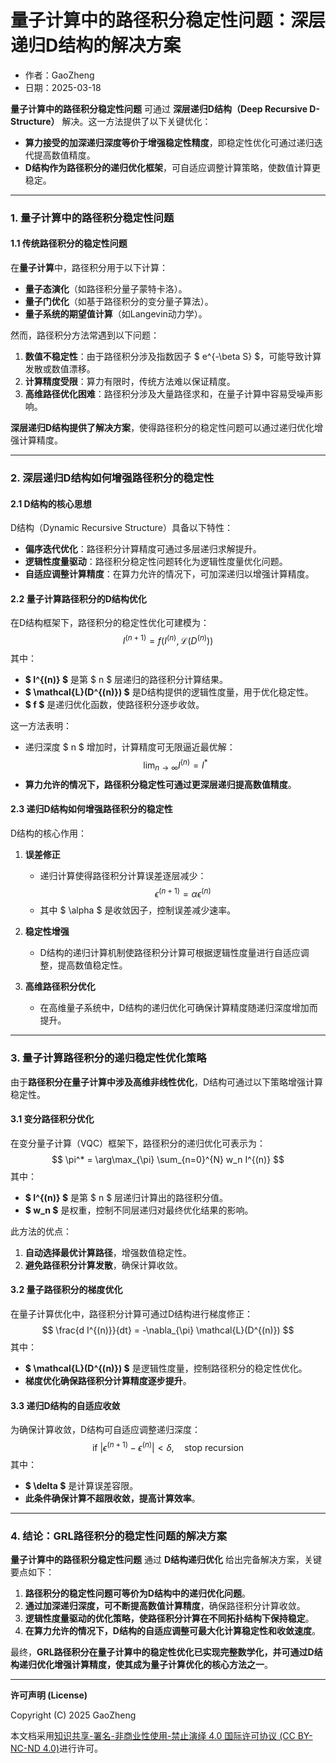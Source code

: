 # **量子计算中的路径积分稳定性问题：深层递归D结构的解决方案**

- 作者：GaoZheng
- 日期：2025-03-18

**量子计算中的路径积分稳定性问题** 可通过 **深层递归D结构（Deep Recursive D-Structure）** 解决。这一方法提供了以下关键优化：

- **算力接受的加深递归深度等价于增强稳定性精度**，即稳定性优化可通过递归迭代提高数值精度。
- **D结构作为路径积分的递归优化框架**，可自适应调整计算策略，使数值计算更稳定。

---

### **1. 量子计算中的路径积分稳定性问题**

#### **1.1 传统路径积分的稳定性问题**
在**量子计算**中，路径积分用于以下计算：

- **量子态演化**（如路径积分量子蒙特卡洛）。
- **量子门优化**（如基于路径积分的变分量子算法）。
- **量子系统的期望值计算**（如Langevin动力学）。

然而，路径积分方法常遇到以下问题：
1. **数值不稳定性**：由于路径积分涉及指数因子 $ e^{-\beta S} $，可能导致计算发散或数值漂移。
2. **计算精度受限**：算力有限时，传统方法难以保证精度。
3. **高维路径优化困难**：路径积分涉及大量路径求和，在量子计算中容易受噪声影响。

**深层递归D结构提供了解决方案**，使得路径积分的稳定性问题可以通过递归优化增强计算精度。

---

### **2. 深层递归D结构如何增强路径积分的稳定性**

#### **2.1 D结构的核心思想**
D结构（Dynamic Recursive Structure）具备以下特性：
- **偏序迭代优化**：路径积分计算精度可通过多层递归求解提升。
- **逻辑性度量驱动**：路径积分稳定性问题转化为逻辑性度量优化问题。
- **自适应调整计算精度**：在算力允许的情况下，可加深递归以增强计算精度。

#### **2.2 量子计算路径积分的D结构优化**
在D结构框架下，路径积分的稳定性优化可建模为：
$$
I^{(n+1)} = f(I^{(n)}, \mathcal{L}(D^{(n)}))
$$
其中：
- **$ I^{(n)} $** 是第 $ n $ 层递归的路径积分计算结果。
- **$ \mathcal{L}(D^{(n)}) $** 是D结构提供的逻辑性度量，用于优化稳定性。
- **$ f $** 是递归优化函数，使路径积分逐步收敛。

这一方法表明：
- 递归深度 $ n $ 增加时，计算精度可无限逼近最优解：
  $$
  \lim_{n \to \infty} I^{(n)} = I^*
  $$
- **算力允许的情况下，路径积分稳定性可通过更深层递归提高数值精度**。

#### **2.3 递归D结构如何增强路径积分的稳定性**
D结构的核心作用：
1. **误差修正**
   - 递归计算使得路径积分计算误差逐层减少：
     $$
     \epsilon^{(n+1)} = \alpha \epsilon^{(n)}
     $$
   - 其中 $ \alpha $ 是收敛因子，控制误差减少速率。

2. **稳定性增强**
   - D结构的递归计算机制使路径积分计算可根据逻辑性度量进行自适应调整，提高数值稳定性。

3. **高维路径积分优化**
   - 在高维量子系统中，D结构的递归优化可确保计算精度随递归深度增加而提升。

---

### **3. 量子计算路径积分的递归稳定性优化策略**
由于**路径积分在量子计算中涉及高维非线性优化**，D结构可通过以下策略增强计算稳定性。

#### **3.1 变分路径积分优化**
在变分量子计算（VQC）框架下，路径积分的递归优化可表示为：
$$
\pi^* = \arg\max_{\pi} \sum_{n=0}^{N} w_n I^{(n)}
$$
其中：
- **$ I^{(n)} $** 是第 $ n $ 层递归计算出的路径积分值。
- **$ w_n $** 是权重，控制不同层递归对最终优化结果的影响。

此方法的优点：
1. **自动选择最优计算路径**，增强数值稳定性。
2. **避免路径积分计算发散**，确保计算收敛。

#### **3.2 量子路径积分的梯度优化**
在量子计算优化中，路径积分计算可通过D结构进行梯度修正：
$$
\frac{d I^{(n)}}{dt} = -\nabla_{\pi} \mathcal{L}(D^{(n)})
$$
其中：
- **$ \mathcal{L}(D^{(n)}) $** 是逻辑性度量，控制路径积分的稳定性优化。
- **梯度优化确保路径积分计算精度逐步提升**。

#### **3.3 递归D结构的自适应收敛**
为确保计算收敛，D结构可自适应调整递归深度：
$$
\text{if } |\epsilon^{(n+1)} - \epsilon^{(n)}| < \delta, \quad \text{stop recursion}
$$
其中：
- **$ \delta $** 是计算误差容限。
- **此条件确保计算不超限收敛，提高计算效率**。

---

### **4. 结论：GRL路径积分的稳定性问题的解决方案**
**量子计算中的路径积分稳定性问题** 通过 **D结构递归优化** 给出完备解决方案，关键要点如下：

1. **路径积分的稳定性问题可等价为D结构中的递归优化问题**。
2. **通过加深递归深度，可不断提高数值计算精度**，确保路径积分计算收敛。
3. **逻辑性度量驱动的优化策略，使路径积分计算在不同拓扑结构下保持稳定**。
4. **在算力允许的情况下，D结构的自适应调整可最大化计算稳定性和收敛速度**。

最终，**GRL路径积分在量子计算中的稳定性优化已实现完整数学化，并可通过D结构递归优化增强计算精度，使其成为量子计算优化的核心方法之一**。

---

**许可声明 (License)**

Copyright (C) 2025 GaoZheng 

本文档采用[知识共享-署名-非商业性使用-禁止演绎 4.0 国际许可协议 (CC BY-NC-ND 4.0)](https://creativecommons.org/licenses/by-nc-nd/4.0/deed.zh-Hans)进行许可。
